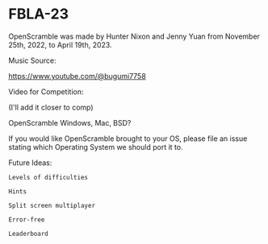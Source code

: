 # FBLA-23

OpenScramble was made by Hunter Nixon and Jenny Yuan from November 25th, 2022, to April 19th, 2023.

Music Source:

https://www.youtube.com/@bugumi7758

Video for Competition:

(I'll add it closer to comp)

OpenScramble Windows, Mac, BSD?

If you would like OpenScramble brought to your OS, please file an issue stating which Operating System we should port it to.

Future Ideas:

    Levels of difficulties ​

    Hints​

    Split screen multiplayer ​

    Error-free ​

    Leaderboard

